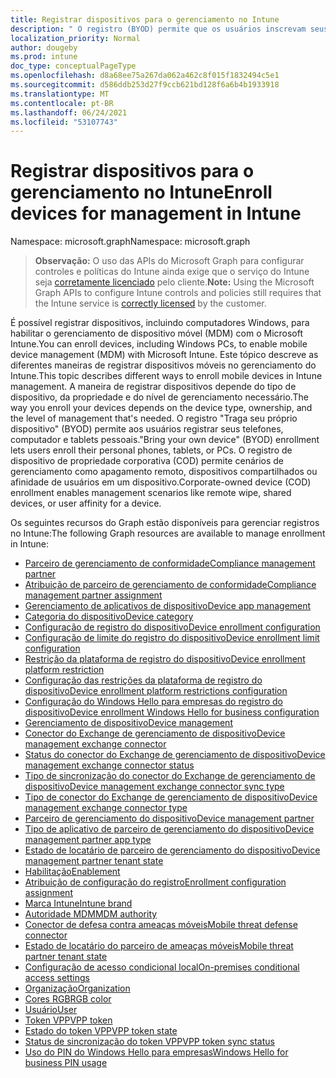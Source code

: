 ```yaml
---
title: Registrar dispositivos para o gerenciamento no Intune
description: " O registro (BYOD) permite que os usuários inscrevam seus telefones pessoais, tablets ou computadores. O registro de dispositivo de propriedade corporativa (COD) permite cenários de gerenciamento como apagamento remoto, dispositivos compartilhados ou afinidade de usuários em um dispositivo."
localization_priority: Normal
author: dougeby
ms.prod: intune
doc_type: conceptualPageType
ms.openlocfilehash: d8a68ee75a267da062a462c8f015f1832494c5e1
ms.sourcegitcommit: d586ddb253d27f9ccb621bd128f6a6b4b1933918
ms.translationtype: MT
ms.contentlocale: pt-BR
ms.lasthandoff: 06/24/2021
ms.locfileid: "53107743"
---
```

# <a name="enroll-devices-for-management-in-intune"></a><span data-ttu-id="b78fa-104">Registrar dispositivos para o gerenciamento no Intune</span><span class="sxs-lookup"><span data-stu-id="b78fa-104">Enroll devices for management in Intune</span></span>

<span data-ttu-id="b78fa-105">Namespace: microsoft.graph</span><span class="sxs-lookup"><span data-stu-id="b78fa-105">Namespace: microsoft.graph</span></span>

> <span data-ttu-id="b78fa-106">**Observação:** O uso das APIs do Microsoft Graph para configurar controles e políticas do Intune ainda exige que o serviço do Intune seja [corretamente licenciado](https://www.microsoft.com/en-us/cloud-platform/microsoft-intune-pricing) pelo cliente.</span><span class="sxs-lookup"><span data-stu-id="b78fa-106">**Note:** Using the Microsoft Graph APIs to configure Intune controls and policies still requires that the Intune service is [correctly licensed](https://www.microsoft.com/en-us/cloud-platform/microsoft-intune-pricing) by the customer.</span></span>

<span data-ttu-id="b78fa-107">É possível registrar dispositivos, incluindo computadores Windows, para habilitar o gerenciamento de dispositivo móvel (MDM) com o Microsoft Intune.</span><span class="sxs-lookup"><span data-stu-id="b78fa-107">You can enroll devices, including Windows PCs, to enable mobile device management (MDM) with Microsoft Intune.</span></span> <span data-ttu-id="b78fa-108">Este tópico descreve as diferentes maneiras de registrar dispositivos móveis no gerenciamento do Intune.</span><span class="sxs-lookup"><span data-stu-id="b78fa-108">This topic describes different ways to enroll mobile devices in Intune management.</span></span> <span data-ttu-id="b78fa-109">A maneira de registrar dispositivos depende do tipo de dispositivo, da propriedade e do nível de gerenciamento necessário.</span><span class="sxs-lookup"><span data-stu-id="b78fa-109">The way you enroll your devices depends on the device type, ownership, and the level of management that's needed.</span></span> <span data-ttu-id="b78fa-110">O registro "Traga seu próprio dispositivo" (BYOD) permite aos usuários registrar seus telefones, computador e tablets pessoais.</span><span class="sxs-lookup"><span data-stu-id="b78fa-110">"Bring your own device" (BYOD) enrollment lets users enroll their personal phones, tablets, or PCs.</span></span> <span data-ttu-id="b78fa-111">O registro de dispositivo de propriedade corporativa (COD) permite cenários de gerenciamento como apagamento remoto, dispositivos compartilhados ou afinidade de usuários em um dispositivo.</span><span class="sxs-lookup"><span data-stu-id="b78fa-111">Corporate-owned device (COD) enrollment enables management scenarios like remote wipe, shared devices, or user affinity for a device.</span></span>

<span data-ttu-id="b78fa-112">Os seguintes recursos do Graph estão disponíveis para gerenciar registros no Intune:</span><span class="sxs-lookup"><span data-stu-id="b78fa-112">The following Graph resources are available to manage enrollment in Intune:</span></span>  

- [<span data-ttu-id="b78fa-113">Parceiro de gerenciamento de conformidade</span><span class="sxs-lookup"><span data-stu-id="b78fa-113">Compliance management partner</span></span>](intune-onboarding-compliancemanagementpartner.md)
- [<span data-ttu-id="b78fa-114">Atribuição de parceiro de gerenciamento de conformidade</span><span class="sxs-lookup"><span data-stu-id="b78fa-114">Compliance management partner assignment</span></span>](intune-onboarding-compliancemanagementpartnerassignment.md)
- [<span data-ttu-id="b78fa-115">Gerenciamento de aplicativos de dispositivo</span><span class="sxs-lookup"><span data-stu-id="b78fa-115">Device app management</span></span>](intune-onboarding-deviceappmanagement.md)
- [<span data-ttu-id="b78fa-116">Categoria do dispositivo</span><span class="sxs-lookup"><span data-stu-id="b78fa-116">Device category</span></span>](intune-onboarding-devicecategory.md)
- [<span data-ttu-id="b78fa-117">Configuração de registro do dispositivo</span><span class="sxs-lookup"><span data-stu-id="b78fa-117">Device enrollment configuration</span></span>](intune-onboarding-deviceenrollmentconfiguration.md)
- [<span data-ttu-id="b78fa-118">Configuração de limite do registro do dispositivo</span><span class="sxs-lookup"><span data-stu-id="b78fa-118">Device enrollment limit configuration</span></span>](intune-onboarding-deviceenrollmentlimitconfiguration.md)
- [<span data-ttu-id="b78fa-119">Restrição da plataforma de registro do dispositivo</span><span class="sxs-lookup"><span data-stu-id="b78fa-119">Device enrollment platform restriction</span></span>](intune-onboarding-deviceenrollmentplatformrestriction.md)
- [<span data-ttu-id="b78fa-120">Configuração das restrições da plataforma de registro do dispositivo</span><span class="sxs-lookup"><span data-stu-id="b78fa-120">Device enrollment platform restrictions configuration</span></span>](intune-onboarding-deviceenrollmentplatformrestrictionsconfiguration.md)
- [<span data-ttu-id="b78fa-121">Configuração do Windows Hello para empresas do registro do dispositivo</span><span class="sxs-lookup"><span data-stu-id="b78fa-121">Device enrollment Windows Hello for business configuration</span></span>](intune-onboarding-deviceenrollmentwindowshelloforbusinessconfiguration.md)
- [<span data-ttu-id="b78fa-122">Gerenciamento de dispositivo</span><span class="sxs-lookup"><span data-stu-id="b78fa-122">Device management</span></span>](intune-onboarding-devicemanagement.md)
- [<span data-ttu-id="b78fa-123">Conector do Exchange de gerenciamento de dispositivo</span><span class="sxs-lookup"><span data-stu-id="b78fa-123">Device management exchange connector</span></span>](intune-onboarding-devicemanagementexchangeconnector.md)
- [<span data-ttu-id="b78fa-124">Status do conector do Exchange de gerenciamento de dispositivo</span><span class="sxs-lookup"><span data-stu-id="b78fa-124">Device management exchange connector status</span></span>](intune-onboarding-devicemanagementexchangeconnectorstatus.md)
- [<span data-ttu-id="b78fa-125">Tipo de sincronização do conector do Exchange de gerenciamento de dispositivo</span><span class="sxs-lookup"><span data-stu-id="b78fa-125">Device management exchange connector sync type</span></span>](intune-onboarding-devicemanagementexchangeconnectorsynctype.md)
- [<span data-ttu-id="b78fa-126">Tipo de conector do Exchange de gerenciamento de dispositivo</span><span class="sxs-lookup"><span data-stu-id="b78fa-126">Device management exchange connector type</span></span>](intune-onboarding-devicemanagementexchangeconnectortype.md)
- [<span data-ttu-id="b78fa-127">Parceiro de gerenciamento do dispositivo</span><span class="sxs-lookup"><span data-stu-id="b78fa-127">Device management partner</span></span>](intune-onboarding-devicemanagementpartner.md)
- [<span data-ttu-id="b78fa-128">Tipo de aplicativo de parceiro de gerenciamento do dispositivo</span><span class="sxs-lookup"><span data-stu-id="b78fa-128">Device management partner app type</span></span>](intune-onboarding-devicemanagementpartnerapptype.md)
- [<span data-ttu-id="b78fa-129">Estado de locatário de parceiro de gerenciamento do dispositivo</span><span class="sxs-lookup"><span data-stu-id="b78fa-129">Device management partner tenant state</span></span>](intune-onboarding-devicemanagementpartnertenantstate.md)
- [<span data-ttu-id="b78fa-130">Habilitação</span><span class="sxs-lookup"><span data-stu-id="b78fa-130">Enablement</span></span>](intune-onboarding-enablement.md)
- [<span data-ttu-id="b78fa-131">Atribuição de configuração do registro</span><span class="sxs-lookup"><span data-stu-id="b78fa-131">Enrollment configuration assignment</span></span>](intune-onboarding-enrollmentconfigurationassignment.md)
- [<span data-ttu-id="b78fa-132">Marca Intune</span><span class="sxs-lookup"><span data-stu-id="b78fa-132">Intune brand</span></span>](intune-onboarding-intunebrand.md)
- [<span data-ttu-id="b78fa-133">Autoridade MDM</span><span class="sxs-lookup"><span data-stu-id="b78fa-133">MDM authority</span></span>](intune-onboarding-mdmauthority.md)
- [<span data-ttu-id="b78fa-134">Conector de defesa contra ameaças móveis</span><span class="sxs-lookup"><span data-stu-id="b78fa-134">Mobile threat defense connector</span></span>](intune-onboarding-mobilethreatdefenseconnector.md)
- [<span data-ttu-id="b78fa-135">Estado de locatário do parceiro de ameaças móveis</span><span class="sxs-lookup"><span data-stu-id="b78fa-135">Mobile threat partner tenant state</span></span>](intune-onboarding-mobilethreatpartnertenantstate.md)
- [<span data-ttu-id="b78fa-136">Configuração de acesso condicional local</span><span class="sxs-lookup"><span data-stu-id="b78fa-136">On-premises conditional access settings</span></span>](intune-onboarding-onpremisesconditionalaccesssettings.md)
- [<span data-ttu-id="b78fa-137">Organização</span><span class="sxs-lookup"><span data-stu-id="b78fa-137">Organization</span></span>](intune-onboarding-organization.md)
- [<span data-ttu-id="b78fa-138">Cores RGB</span><span class="sxs-lookup"><span data-stu-id="b78fa-138">RGB color</span></span>](intune-onboarding-rgbcolor.md)
- [<span data-ttu-id="b78fa-139">Usuário</span><span class="sxs-lookup"><span data-stu-id="b78fa-139">User</span></span>](intune-onboarding-user.md)
- [<span data-ttu-id="b78fa-140">Token VPP</span><span class="sxs-lookup"><span data-stu-id="b78fa-140">VPP token</span></span>](intune-onboarding-vpptoken.md)
- [<span data-ttu-id="b78fa-141">Estado do token VPP</span><span class="sxs-lookup"><span data-stu-id="b78fa-141">VPP token state</span></span>](intune-onboarding-vpptokenstate.md)
- [<span data-ttu-id="b78fa-142">Status de sincronização do token VPP</span><span class="sxs-lookup"><span data-stu-id="b78fa-142">VPP token sync status</span></span>](intune-onboarding-vpptokensyncstatus.md)
- [<span data-ttu-id="b78fa-143">Uso do PIN do Windows Hello para empresas</span><span class="sxs-lookup"><span data-stu-id="b78fa-143">Windows Hello for business PIN usage</span></span>](intune-onboarding-windowshelloforbusinesspinusage.md)